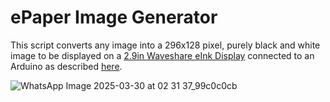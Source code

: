 # ePaper Image Generator
This script converts any image into a 296x128 pixel, purely black and white image to be displayed on a [2.9in Waveshare eInk Display](https://www.waveshare.com/2.9inch-e-paper-module.htm) connected to an Arduino as described [here](https://www.waveshare.com/wiki/2.9inch_e-Paper_Module_Manual#Working_With_Arduino). 

![WhatsApp Image 2025-03-30 at 02 31 37_99c0c0cb](https://github.com/user-attachments/assets/3a8a4043-238b-41b0-bfd4-f1b7b62adc4a)
